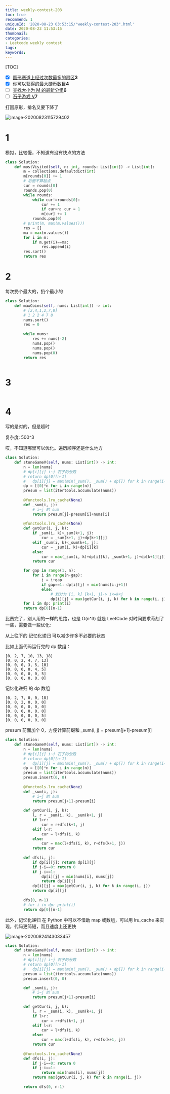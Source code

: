 ```yaml
---
title: weekly-contest-203
toc: true
recommend: 1
uniqueId: '2020-08-23 03:53:15/"weekly-contest-203".html'
date: 2020-08-23 11:53:15
thumbnail:
categories:
- Leetcode weekly contest
tags:
keywords:
---
```


[TOC]

- [x] [圆形赛道上经过次数最多的扇区](https://leetcode-cn.com/contest/weekly-contest-203/problems/most-visited-sector-in-a-circular-track/)**3**
- [x] [你可以获得的最大硬币数目](https://leetcode-cn.com/contest/weekly-contest-203/problems/maximum-number-of-coins-you-can-get/)**4**
- [ ] [查找大小为 M 的最新分组](https://leetcode-cn.com/contest/weekly-contest-203/problems/find-latest-group-of-size-m/)**6**
- [ ] [石子游戏 V](https://leetcode-cn.com/contest/weekly-contest-203/problems/stone-game-v/)**7**

打回原形，排名又要下降了

![image-20200823115729402](https://i.loli.net/2020/08/23/dsOEcbUFDyzvYaK.png)

<!--more-->



# 1

模拟，比较慢，不知道有没有快点的方法

```python
class Solution:
    def mostVisited(self, n: int, rounds: List[int]) -> List[int]:
        m = collections.defaultdict(int)
        m[rounds[0]] += 1
        # 后面不算起点
        cur = rounds[0]
        rounds.pop(0)
        while rounds:
            while cur!=rounds[0]:
                cur += 1
                if cur>n: cur = 1
                m[cur] += 1
            rounds.pop(0)
        # print(m, max(m.values()))
        res = []
        ma = max(m.values())
        for i in m:
            if m.get(i)==ma:
                res.append(i)
        res.sort()
        return res
```

# 2

每次扔个最大的，扔个最小的

```python
class Solution:
    def maxCoins(self, nums: List[int]) -> int:
        # [2,4,1,2,7,8]
        # 1 2 2 4 7 8
        nums.sort()
        res = 0
        
        while nums:
            res += nums[-2]
            nums.pop()
            nums.pop()
            nums.pop(0)
        return res
        
```


# 3

```python

```

# 4

写的是对的，但是超时

复杂度: 500^3

哎，不知道哪里可以优化。遍历顺序还是什么地方

```python
class Solution:
    def stoneGameV(self, nums: List[int]) -> int:
        n = len(nums)
        # dp[i][j] i~j 石子的分数
        # return dp[0][n-1]
        #   dp[i][j] = max(min(_sum(), _sum() + dp[]) for k in range(i+1, j))
        dp = [[0]*n for i in range(n)]
        presum = list(itertools.accumulate(nums))
        
        @functools.lru_cache(None)
        def _sum(i, j):
            # i~j 的 sum
            return presum[j]-presum[i]+nums[i]
        
        @functools.lru_cache(None)
        def getCur(i, j, k):
            if _sum(i, k)>_sum(k+1, j):
                cur = _sum(k+1, j)+dp[k+1][j]
            elif _sum(i, k)<_sum(k+1, j):
                cur = _sum(i, k)+dp[i][k]
            else:
                cur = max(_sum(i, k)+dp[i][k], _sum(k+1, j)+dp[k+1][j])
            return cur

        for gap in range(1, n):
            for i in range(n-gap):
                j = i+gap
                if gap==1: dp[i][j] = min(nums[i:j+1])
                else:
                    # 划分为 [i, k] [k+1, j]-> i<=k<j
                    dp[i][j] = max(getCur(i, j, k) for k in range(i, j))
        for i in dp: print(i)
        return dp[0][n-1]
```





比赛完了，别人用的一样的思路，也是 O(n^3) 就是 LeetCode 对时间要求苛刻了一些，需要做一些优化:

从上往下的 记忆化递归 可以减少许多不必要的状态

比如上面代码运行完的 dp 数组：

```
[0, 2, 7, 10, 13, 18]
[0, 0, 2, 4, 7, 13]
[0, 0, 0, 3, 5, 10]
[0, 0, 0, 0, 4, 5]
[0, 0, 0, 0, 0, 5]
[0, 0, 0, 0, 0, 0]
```

记忆化递归 的 dp 数组

```
[0, 2, 7, 0, 0, 18]
[0, 0, 2, 0, 0, 0]
[0, 0, 0, 0, 0, 0]
[0, 0, 0, 0, 0, 0]
[0, 0, 0, 0, 0, 5]
[0, 0, 0, 0, 0, 0]
```

presum 前面加个 0，方便计算前缀和 _sum(i, j) = presum[j+1]-presum[i]

```python
class Solution:
    def stoneGameV(self, nums: List[int]) -> int:
        n = len(nums)
        # dp[i][j] i~j 石子的分数
        # return dp[0][n-1]
        #   dp[i][j] = max(min(_sum(), _sum() + dp[]) for k in range(i+1, j))
        dp = [[0]*n for i in range(n)]
        presum = list(itertools.accumulate(nums))
        presum.insert(0, 0)
        
        @functools.lru_cache(None)
        def _sum(i, j):
            # i~j 的 sum
            return presum[j+1]-presum[i]
        
        def getCur(i, j, k):
            l, r = _sum(i, k), _sum(k+1, j)
            if l>r:
                cur = r+dfs(k+1, j)
            elif l<r:
                cur = l+dfs(i, k)
            else:
                cur = max(l+dfs(i, k), r+dfs(k+1, j))
            return cur
                    
        def dfs(i, j):
            if dp[i][j]: return dp[i][j]
            if j-i==0: return 0
            if j-i==1: 
                dp[i][j] = min(nums[i], nums[j])
                return dp[i][j]
            dp[i][j] = max(getCur(i, j, k) for k in range(i, j))
            return dp[i][j]
        
        dfs(0, n-1)
        # for i in dp: print(i)
        return dp[0][n-1]

```



此外，记忆化递归 在 Python 中可以不借助 map 或数组，可以用 lru_cache 来实现，代码更简短，而且速度上还更快

![image-20200824143033457](https://i.loli.net/2020/08/24/lk2uy8qNw37ZIAt.png)

```python
class Solution:
    def stoneGameV(self, nums: List[int]) -> int:
        n = len(nums)
        # dp[i][j] i~j 石子的分数
        # return dp[0][n-1]
        #   dp[i][j] = max(min(_sum(), _sum() + dp[]) for k in range(i+1, j))
        presum = list(itertools.accumulate(nums))
        presum.insert(0, 0)

        def _sum(i, j):
            # i~j 的 sum
            return presum[j+1]-presum[i]
        
        def getCur(i, j, k):
            l, r = _sum(i, k), _sum(k+1, j)
            if l>r:
                cur = r+dfs(k+1, j)
            elif l<r:
                cur = l+dfs(i, k)
            else:
                cur = max(l+dfs(i, k), r+dfs(k+1, j))
            return cur
        
        @functools.lru_cache(None)
        def dfs(i, j):
            if j-i==0: return 0
            if j-i==1:
                return min(nums[i], nums[j])
            return max(getCur(i, j, k) for k in range(i, j))
        
        return dfs(0, n-1)

```

































